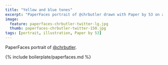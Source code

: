 ```yaml
---
title: "Yellow and blue tones"
excerpt: "PaperFaces portrait of @chrbutler drawn with Paper by 53 on an iPad."
image: 
  feature: paperfaces-chrbutler-twitter-lg.jpg
  thumb: paperfaces-chrbutler-twitter-150.jpg
tags: [portrait, illustration, Paper by 53]
---
```


PaperFaces portrait of [@chrbutler](http://twitter.com/chrbutler).

{% include boilerplate/paperfaces.md %}